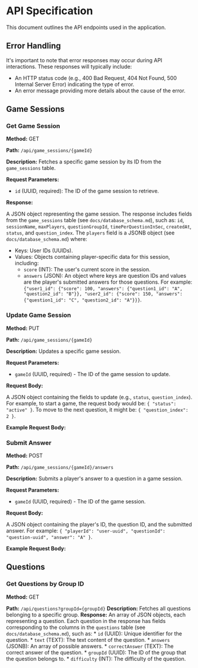 # API Specification

This document outlines the API endpoints used in the application.

## Error Handling

It's important to note that error responses may occur during API interactions. These responses will typically include:

*   An HTTP status code (e.g., 400 Bad Request, 404 Not Found, 500 Internal Server Error) indicating the type of error.
*   An error message providing more details about the cause of the error.

## Game Sessions

### Get Game Session

**Method:** GET

**Path:** `/api/game_sessions/{gameId}`

**Description:** Fetches a specific game session by its ID from the `game_sessions` table.

**Request Parameters:**

*   `id` (UUID, required): The ID of the game session to retrieve.

**Response:**

A JSON object representing the game session. The response includes fields from the `game_sessions` table (see `docs/database_schema.md`), such as: `id`, `sessionName`, `maxPlayers`, `questionGroupId`, `timePerQuestionInSec`, `createdAt`, `status`, and `question_index`. The `players` field is a JSONB object (see `docs/database_schema.md`) where:

*   Keys: User IDs (UUIDs).
*   Values: Objects containing player-specific data for this session, including:
    *   `score` (INT): The user's current score in the session.
    *   `answers` (JSON): An object where keys are question IDs and values are the player's submitted answers for those questions.
For example: `{"user1_id": {"score": 100, "answers": {"question1_id": "A", "question2_id": "B"}}, "user2_id": {"score": 150, "answers": {"question1_id": "C", "question2_id": "A"}}}`.


### Update Game Session

**Method:** PUT

**Path:** `/api/game_sessions/{gameId}`

**Description:** Updates a specific game session.

**Request Parameters:**

*   `gameId` (UUID, required) - The ID of the game session to update.

**Request Body:**

A JSON object containing the fields to update (e.g., `status`, `question_index`). For example, to start a game, the request body would be: `{ "status": "active" }`. To move to the next question, it might be: `{ "question_index": 2 }`.

**Example Request Body:**



### Submit Answer

**Method:** POST

**Path:** `/api/game_sessions/{gameId}/answers`

**Description:** Submits a player's answer to a question in a game session.

**Request Parameters:**

*   `gameId` (UUID, required) - The ID of the game session.

**Request Body:**

A JSON object containing the player's ID, the question ID, and the submitted answer. For example: `{ "playerId": "user-uuid", "questionId": "question-uuid", "answer": "A" }`.

**Example Request Body:**



## Questions

### Get Questions by Group ID

**Method:** GET

**Path:** `/api/questions?groupId={groupId}`
**Description:** Fetches all questions belonging to a specific group.
**Response:** An array of JSON objects, each representing a question. Each question in the response has fields corresponding to the columns in the `questions` table (see `docs/database_schema.md`), such as:
    *   `id` (UUID): Unique identifier for the question.
    *   `text` (TEXT): The text content of the question.
    *   `answers` (JSONB): An array of possible answers.
    *   `correctAnswer` (TEXT): The correct answer of the question.
    *   `groupId` (UUID): The ID of the group that the question belongs to.
    *   `difficulty` (INT): The difficulty of the question.
